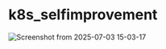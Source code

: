 # k8s_selfimprovement

![Screenshot from 2025-07-03 15-03-17](https://github.com/user-attachments/assets/7ef07d5f-f800-4b61-8e0e-831775d86199)
